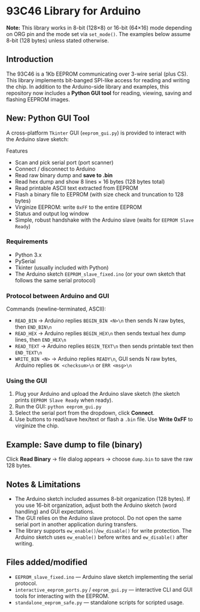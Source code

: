 # 93C46 Library for Arduino

**Note:** This library works in 8-bit (128×8) or 16-bit (64×16) mode depending on ORG pin and the mode set via `set_mode()`. The examples below assume 8-bit (128 bytes) unless stated otherwise.

## Introduction

The 93C46 is a 1Kb EEPROM communicating over 3-wire serial (plus CS). This library implements bit-banged SPI-like access for reading and writing the chip. In addition to the Arduino-side library and examples, this repository now includes a **Python GUI tool** for reading, viewing, saving and flashing EEPROM images.

## New: Python GUI Tool

A cross-platform `Tkinter` GUI (`eeprom_gui.py`) is provided to interact with the Arduino slave sketch:

Features
- Scan and pick serial port (port scanner)
- Connect / disconnect to Arduino
- Read raw binary dump and **save to .bin**
- Read hex dump and show 8 lines × 16 bytes (128 bytes total)
- Read printable ASCII text extracted from EEPROM
- Flash a binary file to EEPROM (with size check and truncation to 128 bytes)
- Virginize EEPROM: write `0xFF` to the entire EEPROM
- Status and output log window
- Simple, robust handshake with the Arduino slave (waits for `EEPROM Slave Ready`)

### Requirements

- Python 3.x
- PySerial
- Tkinter (usually included with Python)
- The Arduino sketch `EEPROM_slave_fixed.ino` (or your own sketch that follows the same serial protocol)

### Protocol between Arduino and GUI

Commands (newline-terminated, ASCII):
- `READ_BIN` → Arduino replies `BEGIN_BIN <N>\n` then sends N raw bytes, then `END_BIN\n`
- `READ_HEX` → Arduino replies `BEGIN_HEX\n` then sends textual hex dump lines, then `END_HEX\n`
- `READ_TEXT` → Arduino replies `BEGIN_TEXT\n` then sends printable text then `END_TEXT\n`
- `WRITE_BIN <N>` → Arduino replies `READY\n`, GUI sends N raw bytes, Arduino replies `OK <checksum>\n` or `ERR <msg>\n`

### Using the GUI

1. Plug your Arduino and upload the Arduino slave sketch (the sketch prints `EEPROM Slave Ready` when ready).
2. Run the GUI: `python eeprom_gui.py`
3. Select the serial port from the dropdown, click **Connect**.
4. Use buttons to read/save hex/text or flash a `.bin` file. Use **Write 0xFF** to virginize the chip.

## Example: Save dump to file (binary)

Click **Read Binary** → file dialog appears → choose `dump.bin` to save the raw 128 bytes.

## Notes & Limitations

- The Arduino sketch included assumes 8-bit organization (128 bytes). If you use 16-bit organization, adjust both the Arduino sketch (word handling) and GUI expectations.
- The GUI relies on the Arduino slave protocol. Do not open the same serial port in another application during transfers.
- The library supports `ew_enable()`/`ew_disable()` for write protection. The Arduino sketch uses `ew_enable()` before writes and `ew_disable()` after writing.

## Files added/modified

- `EEPROM_slave_fixed.ino` — Arduino slave sketch implementing the serial protocol.
- `interactive_eeprom_ports.py` / `eeprom_gui.py` — interactive CLI and GUI tools for interacting with the EEPROM.
- `standalone_eeprom_safe.py` — standalone scripts for scripted usage.

